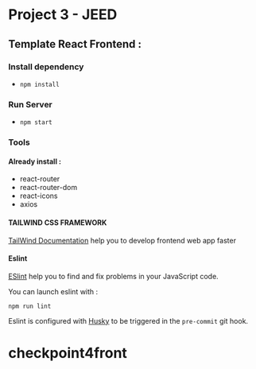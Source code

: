 # Project 3 - JEED

## Template React Frontend :

### Install dependency 
- ```npm install```

### Run Server 
- ```npm start```

### Tools

#### Already install :
- react-router
- react-router-dom
- react-icons
- axios

#### TAILWIND CSS FRAMEWORK

[TailWind Documentation](https://v2.tailwindcss.com/docs) help you to develop frontend web app faster

#### Eslint

[ESlint](https://eslint.org/) help you to find and fix problems in your JavaScript code.

You can launch eslint with :
```shell
npm run lint
```

Eslint is configured with [Husky](https://typicode.github.io/husky/#/) to be triggered in the `pre-commit` git hook.
# checkpoint4front
